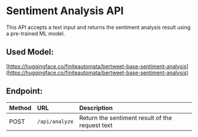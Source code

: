 # Sentiment Analysis API

This API accepts a text input and returns the sentiment analysis result using a pre-trained ML model.

## Used Model:

[https://huggingface.co/finiteautomata/bertweet-base-sentiment-analysis](https://huggingface.co/finiteautomata/bertweet-base-sentiment-analysis)

## Endpoint:

| Method | URL            | Description                                     |
| :----- | :------------- | :---------------------------------------------- |
| POST   | `/api/analyze` | Return the sentiment result of the request text |
